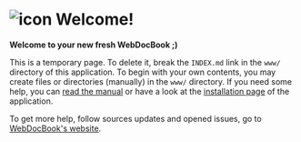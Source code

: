 ![icon](/webdocbook_assets/icons/webdocbook-144.png) Welcome!
=======================================================

**Welcome to your new fresh WebDocBook ;)**

This is a temporary page. To delete it, break the `INDEX.md` link
in the `www/` directory of this application. To begin with your own 
contents, you may create files or directories (manually) in the
`www/` directory. If you need some help, you can [read the manual](/docbookdoc) 
or have a look at the [installation page](documentation/Installation/Installation.md) 
of the application.

To get more help, follow sources updates and opened issues, go to
[WebDocBook's website](http://webdocbook.com/).

